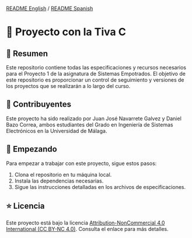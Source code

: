 [README English](https://github.com/danibcorr/Proyecto1_TivaC/blob/main/README.md) / [README Spanish](https://github.com/danibcorr/Proyecto1_TivaC/blob/main/README_SP.md)

# 🤖 Proyecto con la Tiva C

## 📄 Resumen
Este repositorio contiene todas las especificaciones y recursos necesarios para el Proyecto 1 de la asignatura de Sistemas Empotrados. El objetivo de este repositorio es proporcionar un control de seguimiento y versiones de los proyectos que se realizarán a lo largo del curso.

## 👤 Contribuyentes
Este proyecto ha sido realizado por Juan José Navarrete Galvez y Daniel Bazo Correa, ambos estudiantes del Grado en Ingeniería de Sistemas Electrónicos en la Universidad de Málaga.

## 🚀 Empezando

Para empezar a trabajar con este proyecto, sigue estos pasos:

1. Clona el repositorio en tu máquina local.
2. Instala las dependencias necesarias.
3. Sigue las instrucciones detalladas en los archivos de especificaciones.

## ⭐️ Licencia
Este proyecto está bajo la licencia [Attribution-NonCommercial 4.0 International (CC BY-NC 4.0)](https://creativecommons.org/licenses/by-nc/4.0/). Consulta el enlace para más detalles.
